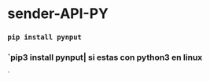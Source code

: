 # sender-API-PY
### `pip install pynput`
### `pip3 install pynput| si estas con python3 en linux
`
  
